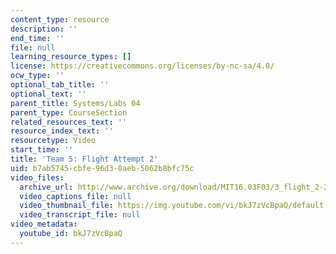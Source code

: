 ```yaml
---
content_type: resource
description: ''
end_time: ''
file: null
learning_resource_types: []
license: https://creativecommons.org/licenses/by-nc-sa/4.0/
ocw_type: ''
optional_tab_title: ''
optional_text: ''
parent_title: Systems/Labs 04
parent_type: CourseSection
related_resources_text: ''
resource_index_text: ''
resourcetype: Video
start_time: ''
title: 'Team 5: Flight Attempt 2'
uid: b7ab5745-cbfe-96d3-0aeb-5062b8bfc75c
video_files:
  archive_url: http://www.archive.org/download/MIT16.03F03/3_flight_2-220k.mp4
  video_captions_file: null
  video_thumbnail_file: https://img.youtube.com/vi/bkJ7zVcBpaQ/default.jpg
  video_transcript_file: null
video_metadata:
  youtube_id: bkJ7zVcBpaQ
---
```

